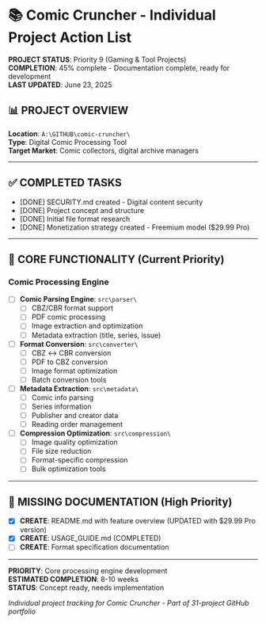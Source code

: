 # 📚 Comic Cruncher - Individual Project Action List

**PROJECT STATUS**: Priority 9 (Gaming & Tool Projects)  
**COMPLETION**: 45% complete - Documentation complete, ready for development  
**LAST UPDATED**: June 23, 2025  

## 📊 PROJECT OVERVIEW

**Location**: `A:\GITHUB\comic-cruncher\`  
**Type**: Digital Comic Processing Tool  
**Target Market**: Comic collectors, digital archive managers  

---

## ✅ COMPLETED TASKS
- [DONE] SECURITY.md created - Digital content security
- [DONE] Project concept and structure
- [DONE] Initial file format research
- [DONE] Monetization strategy created - Freemium model ($29.99 Pro)

---

## 🔧 CORE FUNCTIONALITY (Current Priority)

### Comic Processing Engine
- [ ] **Comic Parsing Engine**: `src\parser\`
  - [ ] CBZ/CBR format support
  - [ ] PDF comic processing
  - [ ] Image extraction and optimization
  - [ ] Metadata extraction (title, series, issue)

- [ ] **Format Conversion**: `src\converter\`
  - [ ] CBZ ↔ CBR conversion
  - [ ] PDF to CBZ conversion
  - [ ] Image format optimization
  - [ ] Batch conversion tools

- [ ] **Metadata Extraction**: `src\metadata\`
  - [ ] Comic info parsing
  - [ ] Series information
  - [ ] Publisher and creator data
  - [ ] Reading order management

- [ ] **Compression Optimization**: `src\compression\`
  - [ ] Image quality optimization
  - [ ] File size reduction
  - [ ] Format-specific compression
  - [ ] Bulk optimization tools

---

## 📄 MISSING DOCUMENTATION (High Priority)
- [x] **CREATE**: README.md with feature overview (UPDATED with $29.99 Pro version)
- [x] **CREATE**: USAGE_GUIDE.md (COMPLETED)
- [ ] **CREATE**: Format specification documentation

---

**PRIORITY**: Core processing engine development  
**ESTIMATED COMPLETION**: 8-10 weeks  
**STATUS**: Concept ready, needs implementation  

*Individual project tracking for Comic Cruncher - Part of 31-project GitHub portfolio*